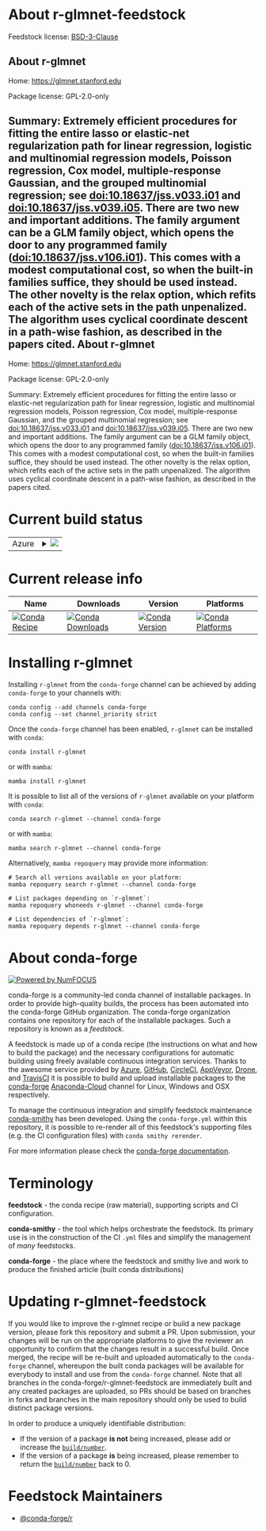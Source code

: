 About r-glmnet-feedstock
========================

Feedstock license: [BSD-3-Clause](https://github.com/conda-forge/r-glmnet-feedstock/blob/main/LICENSE.txt)

About r-glmnet
--------------

Home: https://glmnet.stanford.edu

Package license: GPL-2.0-only

Summary: Extremely efficient procedures for fitting the entire lasso or elastic-net regularization path for linear regression, logistic and multinomial regression models, Poisson regression, Cox model,  multiple-response Gaussian, and the grouped multinomial regression; see <doi:10.18637/jss.v033.i01> and <doi:10.18637/jss.v039.i05>. There are two new and important additions. The family argument can be a GLM family object, which opens the door to any programmed family (<doi:10.18637/jss.v106.i01>). This comes with a modest computational cost, so when the built-in families suffice, they should be used instead.  The other novelty is the relax option, which refits each of the active sets in the path unpenalized. The algorithm uses cyclical coordinate descent in a path-wise fashion, as described in the papers cited.
About r-glmnet
--------------

Home: https://glmnet.stanford.edu

Package license: GPL-2.0-only

Summary: Extremely efficient procedures for fitting the entire lasso or elastic-net regularization path for linear regression, logistic and multinomial regression models, Poisson regression, Cox model,  multiple-response Gaussian, and the grouped multinomial regression; see <doi:10.18637/jss.v033.i01> and <doi:10.18637/jss.v039.i05>. There are two new and important additions. The family argument can be a GLM family object, which opens the door to any programmed family (<doi:10.18637/jss.v106.i01>). This comes with a modest computational cost, so when the built-in families suffice, they should be used instead.  The other novelty is the relax option, which refits each of the active sets in the path unpenalized. The algorithm uses cyclical coordinate descent in a path-wise fashion, as described in the papers cited.

Current build status
====================


<table>
    
  <tr>
    <td>Azure</td>
    <td>
      <details>
        <summary>
          <a href="https://dev.azure.com/conda-forge/feedstock-builds/_build/latest?definitionId=1200&branchName=main">
            <img src="https://dev.azure.com/conda-forge/feedstock-builds/_apis/build/status/r-glmnet-feedstock?branchName=main">
          </a>
        </summary>
        <table>
          <thead><tr><th>Variant</th><th>Status</th></tr></thead>
          <tbody><tr>
              <td>linux_64_r_base4.1</td>
              <td>
                <a href="https://dev.azure.com/conda-forge/feedstock-builds/_build/latest?definitionId=1200&branchName=main">
                  <img src="https://dev.azure.com/conda-forge/feedstock-builds/_apis/build/status/r-glmnet-feedstock?branchName=main&jobName=linux&configuration=linux%20linux_64_r_base4.1" alt="variant">
                </a>
              </td>
            </tr><tr>
              <td>linux_64_r_base4.2</td>
              <td>
                <a href="https://dev.azure.com/conda-forge/feedstock-builds/_build/latest?definitionId=1200&branchName=main">
                  <img src="https://dev.azure.com/conda-forge/feedstock-builds/_apis/build/status/r-glmnet-feedstock?branchName=main&jobName=linux&configuration=linux%20linux_64_r_base4.2" alt="variant">
                </a>
              </td>
            </tr><tr>
              <td>linux_aarch64_r_base4.1</td>
              <td>
                <a href="https://dev.azure.com/conda-forge/feedstock-builds/_build/latest?definitionId=1200&branchName=main">
                  <img src="https://dev.azure.com/conda-forge/feedstock-builds/_apis/build/status/r-glmnet-feedstock?branchName=main&jobName=linux&configuration=linux%20linux_aarch64_r_base4.1" alt="variant">
                </a>
              </td>
            </tr><tr>
              <td>linux_aarch64_r_base4.2</td>
              <td>
                <a href="https://dev.azure.com/conda-forge/feedstock-builds/_build/latest?definitionId=1200&branchName=main">
                  <img src="https://dev.azure.com/conda-forge/feedstock-builds/_apis/build/status/r-glmnet-feedstock?branchName=main&jobName=linux&configuration=linux%20linux_aarch64_r_base4.2" alt="variant">
                </a>
              </td>
            </tr><tr>
              <td>linux_ppc64le_r_base4.1</td>
              <td>
                <a href="https://dev.azure.com/conda-forge/feedstock-builds/_build/latest?definitionId=1200&branchName=main">
                  <img src="https://dev.azure.com/conda-forge/feedstock-builds/_apis/build/status/r-glmnet-feedstock?branchName=main&jobName=linux&configuration=linux%20linux_ppc64le_r_base4.1" alt="variant">
                </a>
              </td>
            </tr><tr>
              <td>linux_ppc64le_r_base4.2</td>
              <td>
                <a href="https://dev.azure.com/conda-forge/feedstock-builds/_build/latest?definitionId=1200&branchName=main">
                  <img src="https://dev.azure.com/conda-forge/feedstock-builds/_apis/build/status/r-glmnet-feedstock?branchName=main&jobName=linux&configuration=linux%20linux_ppc64le_r_base4.2" alt="variant">
                </a>
              </td>
            </tr><tr>
              <td>osx_64_r_base4.1</td>
              <td>
                <a href="https://dev.azure.com/conda-forge/feedstock-builds/_build/latest?definitionId=1200&branchName=main">
                  <img src="https://dev.azure.com/conda-forge/feedstock-builds/_apis/build/status/r-glmnet-feedstock?branchName=main&jobName=osx&configuration=osx%20osx_64_r_base4.1" alt="variant">
                </a>
              </td>
            </tr><tr>
              <td>osx_64_r_base4.2</td>
              <td>
                <a href="https://dev.azure.com/conda-forge/feedstock-builds/_build/latest?definitionId=1200&branchName=main">
                  <img src="https://dev.azure.com/conda-forge/feedstock-builds/_apis/build/status/r-glmnet-feedstock?branchName=main&jobName=osx&configuration=osx%20osx_64_r_base4.2" alt="variant">
                </a>
              </td>
            </tr><tr>
              <td>osx_arm64_r_base4.1</td>
              <td>
                <a href="https://dev.azure.com/conda-forge/feedstock-builds/_build/latest?definitionId=1200&branchName=main">
                  <img src="https://dev.azure.com/conda-forge/feedstock-builds/_apis/build/status/r-glmnet-feedstock?branchName=main&jobName=osx&configuration=osx%20osx_arm64_r_base4.1" alt="variant">
                </a>
              </td>
            </tr><tr>
              <td>osx_arm64_r_base4.2</td>
              <td>
                <a href="https://dev.azure.com/conda-forge/feedstock-builds/_build/latest?definitionId=1200&branchName=main">
                  <img src="https://dev.azure.com/conda-forge/feedstock-builds/_apis/build/status/r-glmnet-feedstock?branchName=main&jobName=osx&configuration=osx%20osx_arm64_r_base4.2" alt="variant">
                </a>
              </td>
            </tr>
          </tbody>
        </table>
      </details>
    </td>
  </tr>
</table>

Current release info
====================

| Name | Downloads | Version | Platforms |
| --- | --- | --- | --- |
| [![Conda Recipe](https://img.shields.io/badge/recipe-r--glmnet-green.svg)](https://anaconda.org/conda-forge/r-glmnet) | [![Conda Downloads](https://img.shields.io/conda/dn/conda-forge/r-glmnet.svg)](https://anaconda.org/conda-forge/r-glmnet) | [![Conda Version](https://img.shields.io/conda/vn/conda-forge/r-glmnet.svg)](https://anaconda.org/conda-forge/r-glmnet) | [![Conda Platforms](https://img.shields.io/conda/pn/conda-forge/r-glmnet.svg)](https://anaconda.org/conda-forge/r-glmnet) |

Installing r-glmnet
===================

Installing `r-glmnet` from the `conda-forge` channel can be achieved by adding `conda-forge` to your channels with:

```
conda config --add channels conda-forge
conda config --set channel_priority strict
```

Once the `conda-forge` channel has been enabled, `r-glmnet` can be installed with `conda`:

```
conda install r-glmnet
```

or with `mamba`:

```
mamba install r-glmnet
```

It is possible to list all of the versions of `r-glmnet` available on your platform with `conda`:

```
conda search r-glmnet --channel conda-forge
```

or with `mamba`:

```
mamba search r-glmnet --channel conda-forge
```

Alternatively, `mamba repoquery` may provide more information:

```
# Search all versions available on your platform:
mamba repoquery search r-glmnet --channel conda-forge

# List packages depending on `r-glmnet`:
mamba repoquery whoneeds r-glmnet --channel conda-forge

# List dependencies of `r-glmnet`:
mamba repoquery depends r-glmnet --channel conda-forge
```


About conda-forge
=================

[![Powered by
NumFOCUS](https://img.shields.io/badge/powered%20by-NumFOCUS-orange.svg?style=flat&colorA=E1523D&colorB=007D8A)](https://numfocus.org)

conda-forge is a community-led conda channel of installable packages.
In order to provide high-quality builds, the process has been automated into the
conda-forge GitHub organization. The conda-forge organization contains one repository
for each of the installable packages. Such a repository is known as a *feedstock*.

A feedstock is made up of a conda recipe (the instructions on what and how to build
the package) and the necessary configurations for automatic building using freely
available continuous integration services. Thanks to the awesome service provided by
[Azure](https://azure.microsoft.com/en-us/services/devops/), [GitHub](https://github.com/),
[CircleCI](https://circleci.com/), [AppVeyor](https://www.appveyor.com/),
[Drone](https://cloud.drone.io/welcome), and [TravisCI](https://travis-ci.com/)
it is possible to build and upload installable packages to the
[conda-forge](https://anaconda.org/conda-forge) [Anaconda-Cloud](https://anaconda.org/)
channel for Linux, Windows and OSX respectively.

To manage the continuous integration and simplify feedstock maintenance
[conda-smithy](https://github.com/conda-forge/conda-smithy) has been developed.
Using the ``conda-forge.yml`` within this repository, it is possible to re-render all of
this feedstock's supporting files (e.g. the CI configuration files) with ``conda smithy rerender``.

For more information please check the [conda-forge documentation](https://conda-forge.org/docs/).

Terminology
===========

**feedstock** - the conda recipe (raw material), supporting scripts and CI configuration.

**conda-smithy** - the tool which helps orchestrate the feedstock.
                   Its primary use is in the construction of the CI ``.yml`` files
                   and simplify the management of *many* feedstocks.

**conda-forge** - the place where the feedstock and smithy live and work to
                  produce the finished article (built conda distributions)


Updating r-glmnet-feedstock
===========================

If you would like to improve the r-glmnet recipe or build a new
package version, please fork this repository and submit a PR. Upon submission,
your changes will be run on the appropriate platforms to give the reviewer an
opportunity to confirm that the changes result in a successful build. Once
merged, the recipe will be re-built and uploaded automatically to the
`conda-forge` channel, whereupon the built conda packages will be available for
everybody to install and use from the `conda-forge` channel.
Note that all branches in the conda-forge/r-glmnet-feedstock are
immediately built and any created packages are uploaded, so PRs should be based
on branches in forks and branches in the main repository should only be used to
build distinct package versions.

In order to produce a uniquely identifiable distribution:
 * If the version of a package **is not** being increased, please add or increase
   the [``build/number``](https://docs.conda.io/projects/conda-build/en/latest/resources/define-metadata.html#build-number-and-string).
 * If the version of a package **is** being increased, please remember to return
   the [``build/number``](https://docs.conda.io/projects/conda-build/en/latest/resources/define-metadata.html#build-number-and-string)
   back to 0.

Feedstock Maintainers
=====================

* [@conda-forge/r](https://github.com/conda-forge/r/)

